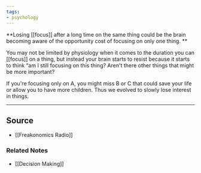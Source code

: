 ```yaml
---
tags:
- psychology
---
```

**Losing [[focus]] after a long time on the same thing could be the brain becoming aware of the opportunity cost of focusing on only one thing. **

You may not be limited by physiology when it comes to the duration you can [[focus]] on a thing, but instead your brain starts to resist because it starts to think “am I still focusing on this thing? Aren't there other things that might be more important?

If you're focusing only on A, you might miss B or C that could save your life or allow you to have more children. Thus we evolved to slowly lose interest in things. 

---

## Source
- [[Freakonomics Radio]]

### Related Notes
- [[Decision Making]]